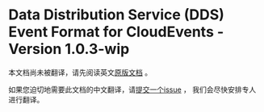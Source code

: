 # Data Distribution Service (DDS) Event Format for CloudEvents - Version 1.0.3-wip

本文档尚未被翻译，请先阅读英文[原版文档](../../../working-drafts/dds-format.md) 。

如果您迫切地需要此文档的中文翻译，请[提交一个issue](https://github.com/cloudevents/spec/issues) ，
我们会尽快安排专人进行翻译。
